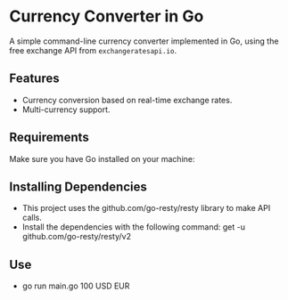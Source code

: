# Currency Converter in Go

A simple command-line currency converter implemented in Go, using the free exchange API from `exchangeratesapi.io`.

## Features

- Currency conversion based on real-time exchange rates.
- Multi-currency support.

## Requirements

Make sure you have Go installed on your machine:

## Installing Dependencies

- This project uses the github.com/go-resty/resty library to make API calls.
- Install the dependencies with the following command: get -u github.com/go-resty/resty/v2

## Use

- go run main.go 100 USD EUR



